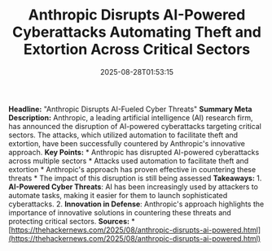 ﻿---
title: "Anthropic Disrupts AI-Powered Cyberattacks Automating Theft and Extortion Across Critical Sectors"
date: "2025-08-28T01:53:15"
category: "Markets"
summary: ""
slug: "anthropic disrupts aipowered cyberattacks automating theft a"
source_urls:
  - "https://thehackernews.com/2025/08/anthropic-disrupts-ai-powered.html"
seo:
  title: "Anthropic Disrupts AI-Powered Cyberattacks Automating Theft and Extortion Across Critical Sectors | Hash n Hedge"
  description: ""
  keywords: ["news", "markets", "brief"]
---
**Headline:** "Anthropic Disrupts AI-Fueled Cyber Threats"  **Summary Meta Description:**  Anthropic, a leading artificial intelligence (AI) research firm, has announced the disruption of AI-powered cyberattacks targeting critical sectors. The attacks, which utilized automation to facilitate theft and extortion, have been successfully countered by Anthropic's innovative approach.  **Key Points:**  * Anthropic has disrupted AI-powered cyberattacks across multiple sectors * Attacks used automation to facilitate theft and extortion * Anthropic's approach has proven effective in countering these threats * The impact of this disruption is still being assessed  **Takeaways:**  1.  **AI-Powered Cyber Threats**: AI has been increasingly used by attackers to automate tasks, making it easier for them to launch sophisticated cyberattacks. 2.  **Innovation in Defense**: Anthropic's approach highlights the importance of innovative solutions in countering these threats and protecting critical sectors.  **Sources:**  * [https://thehackernews.com/2025/08/anthropic-disrupts-ai-powered.html](https://thehackernews.com/2025/08/anthropic-disrupts-ai-powered.html) 
